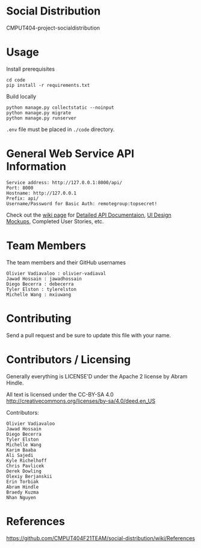 # Social Distribution

CMPUT404-project-socialdistribution

# Usage 
Install prerequisites
```
cd code
pip install -r requirements.txt
```
Build locally
```
python manage.py collectstatic --noinput
python manage.py migrate
python manage.py runserver
```

`.env` file must be placed in `./code` directory.

#  General Web Service API Information
```
Service address: http://127.0.0.1:8000/api/
Port: 8000
Hostname: http://127.0.0.1
Prefix: api/
Username/Password for Basic Auth: remotegroup:topsecret!
```

Check out the [wiki page](https://github.com/CMPUT404F21TEAM/social-distribution/wiki) for [Detailed API Documentaion](https://github.com/CMPUT404F21TEAM/social-distribution/wiki/Web-Service-API-Documentation), [UI Design Mockups](https://www.figma.com/file/4V0nM5Zv7Zb3c8Mt4BMW3P/SocialDistributionMockUps?node-id=0%3A1), Completed User Stories,  etc.

# Team Members 
The team members and their GitHub usernames
```
Olivier Vadiavaloo : olivier-vadiaval
Jawad Hossain : jawadhossain
Diego Becerra : debecerra
Tyler Elston : tylerelston
Michelle Wang : mxiuwang
```

# Contributing

Send a pull request and be sure to update this file with your name.

# Contributors / Licensing


Generally everything is LICENSE'D under the Apache 2 license by Abram Hindle.

All text is licensed under the CC-BY-SA 4.0 http://creativecommons.org/licenses/by-sa/4.0/deed.en_US

Contributors:
```
Olivier Vadiavaloo
Jawad Hossain
Diego Becerra
Tyler Elston
Michelle Wang
Karim Baaba
Ali Sajedi
Kyle Richelhoff
Chris Pavlicek
Derek Dowling
Olexiy Berjanskii
Erin Torbiak
Abram Hindle
Braedy Kuzma
Nhan Nguyen 
```

# References
https://github.com/CMPUT404F21TEAM/social-distribution/wiki/References

